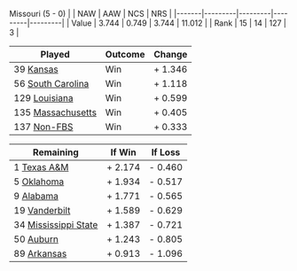 Missouri (5 - 0)
|       |   NAW   |   AAW   |   NCS   |   NRS   |
|-------|---------|---------|---------|---------|
| Value |   3.744 |   0.749 |   3.744 |  11.012 |
| Rank  |      15 |      14 |     127 |       3 |

| Played                    | Outcome    |  Change  |
|---------------------------|------------|----------|
|  39 [Kansas                ](Kansas.md)| Win        | +  1.346 |
|  56 [South Carolina        ](SouthCarolina.md)| Win        | +  1.118 |
| 129 [Louisiana             ](Louisiana.md)| Win        | +  0.599 |
| 135 [Massachusetts         ](Massachusetts.md)| Win        | +  0.405 |
| 137 [Non-FBS               ](NonFBS.md)| Win        | +  0.333 |

| Remaining                 |  If Win  |  If Loss |
|---------------------------|----------|----------|
|   1 [Texas A&M             ](TexasAM.md)| +  2.174 | -  0.460 |
|   5 [Oklahoma              ](Oklahoma.md)| +  1.934 | -  0.517 |
|   9 [Alabama               ](Alabama.md)| +  1.771 | -  0.565 |
|  19 [Vanderbilt            ](Vanderbilt.md)| +  1.589 | -  0.629 |
|  34 [Mississippi State     ](MississippiState.md)| +  1.387 | -  0.721 |
|  50 [Auburn                ](Auburn.md)| +  1.243 | -  0.805 |
|  89 [Arkansas              ](Arkansas.md)| +  0.913 | -  1.096 |

